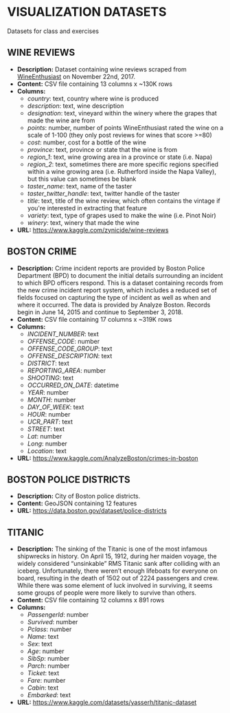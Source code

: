 # VISUALIZATION DATASETS

Datasets for class and exercises

## WINE REVIEWS
- **Description:** Dataset containing wine reviews scraped from [WineEnthusiast](https://www.winemag.com/?s=&drink_type=wine) on November 22nd, 2017. 
- **Content:** CSV file containing 13 columns x ~130K rows
- **Columns:**
    - *country*: text, country where wine is produced
    - *description*: text, wine description
    - *designation*: text, vineyard within the winery where the grapes that made the wine are from
    - *points*: number, number of points WineEnthusiast rated the wine on a scale of 1-100 (they only post reviews for wines that score \>=80)
    - *cost*: number, cost for a bottle of the wine
    - *province*: text, province or state that the wine is from
    - *region_1*: text, wine growing area in a province or state (i.e. Napa)
    - *region_2*: text, sometimes there are more specific regions specified within a wine growing area (i.e. Rutherford inside the Napa Valley), but this value can sometimes be blank
    - *taster_name*: text, name of the taster
    - *taster_twitter_handle*: text, twitter handle of the taster
    - *title*: text, title of the wine review, which often contains the vintage if you're interested in extracting that feature
    - *variety*: text, type of grapes used to make the wine (i.e. Pinot Noir)
    - *winery*: text, winery that made the wine
- **URL:** https://www.kaggle.com/zynicide/wine-reviews


## BOSTON CRIME
- **Description:** Crime incident reports are provided by Boston Police Department (BPD) to document the initial details surrounding an incident to which BPD officers respond. This is a dataset containing records from the new crime incident report system, which includes a reduced set of fields focused on capturing the type of incident as well as when and where it occurred. The data is provided by Analyze Boston. Records begin in June 14, 2015 and continue to September 3, 2018. 
- **Content:** CSV file containing 17 columns x ~319K rows
- **Columns:**
    - *INCIDENT_NUMBER*: text
    - *OFFENSE_CODE*: number
    - *OFFENSE_CODE_GROUP*: text
    - *OFFENSE_DESCRIPTION*: text
    - *DISTRICT*: text
    - *REPORTING_AREA*: number
    - *SHOOTING*: text
    - *OCCURRED_ON_DATE*: datetime
    - *YEAR*: number
    - *MONTH*: number
    - *DAY_OF_WEEK*: text
    - *HOUR*: number
    - *UCR_PART*: text
    - *STREET*: text
    - *Lat*: number
    - *Long*: number
    - *Location*: text
- **URL:** https://www.kaggle.com/AnalyzeBoston/crimes-in-boston

## BOSTON POLICE DISTRICTS
- **Description:** City of Boston police districts. 
- **Content:** GeoJSON containing 12 features
- **URL:** https://data.boston.gov/dataset/police-districts

## TITANIC
- **Description:** The sinking of the Titanic is one of the most infamous shipwrecks in history. On April 15, 1912, during her maiden voyage, the widely considered “unsinkable” RMS Titanic sank after colliding with an iceberg. Unfortunately, there weren’t enough lifeboats for everyone on board, resulting in the death of 1502 out of 2224 passengers and crew. While there was some element of luck involved in surviving, it seems some groups of people were more likely to survive than others.
- **Content:** CSV file containing 12 columns x 891 rows
- **Columns:**
    - *PassengerId*: number
    - *Survived*: number
    - *Pclass*: number
    - *Name*: text
    - *Sex*: text
    - *Age*: number
    - *SibSp*: number
    - *Parch*: number
    - *Ticket*: text
    - *Fare*: number
    - *Cabin*: text
    - *Embarked*: text
- **URL:** https://www.kaggle.com/datasets/yasserh/titanic-dataset
